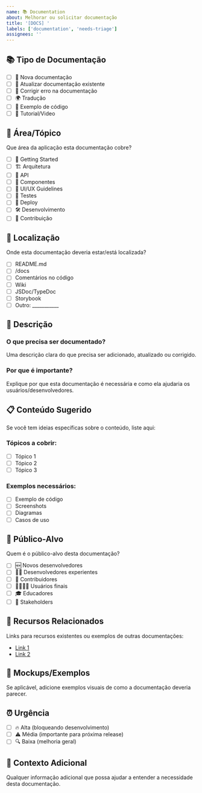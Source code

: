 ```yaml
---
name: 📚 Documentation
about: Melhorar ou solicitar documentação
title: '[DOCS] '
labels: ['documentation', 'needs-triage']
assignees: ''
---
```


## 📚 Tipo de Documentação

- [ ] 📝 Nova documentação
- [ ] 🔄 Atualizar documentação existente
- [ ] 🐛 Corrigir erro na documentação
- [ ] 🌍 Tradução
- [ ] 📖 Exemplo de código
- [ ] 🎥 Tutorial/Video

## 🎯 Área/Tópico

Que área da aplicação esta documentação cobre?

- [ ] 🚀 Getting Started
- [ ] 🏗️ Arquitetura
- [ ] 🔌 API
- [ ] 🧩 Componentes
- [ ] 🎨 UI/UX Guidelines
- [ ] 🧪 Testes
- [ ] 🚢 Deploy
- [ ] 🛠️ Desenvolvimento
- [ ] 👥 Contribuição

## 📍 Localização

Onde esta documentação deveria estar/está localizada?

- [ ] README.md
- [ ] /docs
- [ ] Comentários no código
- [ ] Wiki
- [ ] JSDoc/TypeDoc
- [ ] Storybook
- [ ] Outro: ___________

## 📝 Descrição

### O que precisa ser documentado?

Uma descrição clara do que precisa ser adicionado, atualizado ou corrigido.

### Por que é importante?

Explique por que esta documentação é necessária e como ela ajudaria os usuários/desenvolvedores.

## 📋 Conteúdo Sugerido

Se você tem ideias específicas sobre o conteúdo, liste aqui:

### Tópicos a cobrir:
- [ ] Tópico 1
- [ ] Tópico 2
- [ ] Tópico 3

### Exemplos necessários:
- [ ] Exemplo de código
- [ ] Screenshots
- [ ] Diagramas
- [ ] Casos de uso

## 👥 Público-Alvo

Quem é o público-alvo desta documentação?

- [ ] 🆕 Novos desenvolvedores
- [ ] 👨‍💻 Desenvolvedores experientes
- [ ] 👥 Contribuidores
- [ ] 👨‍👩‍👧‍👦 Usuários finais
- [ ] 🎓 Educadores
- [ ] 💼 Stakeholders

## 🔗 Recursos Relacionados

Links para recursos existentes ou exemplos de outras documentações:

- [Link 1](url)
- [Link 2](url)

## 📸 Mockups/Exemplos

Se aplicável, adicione exemplos visuais de como a documentação deveria parecer.

## ⏰ Urgência

- [ ] 🔥 Alta (bloqueando desenvolvimento)
- [ ] ⚠️ Média (importante para próxima release)
- [ ] 🔍 Baixa (melhoria geral)

## 📝 Contexto Adicional

Qualquer informação adicional que possa ajudar a entender a necessidade desta documentação.
